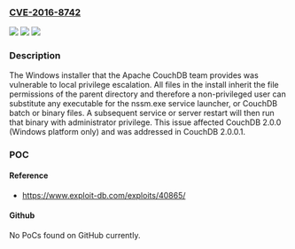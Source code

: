 ### [CVE-2016-8742](https://cve.mitre.org/cgi-bin/cvename.cgi?name=CVE-2016-8742)
![](https://img.shields.io/static/v1?label=Product&message=Apache%20CouchDB&color=blue)
![](https://img.shields.io/static/v1?label=Version&message=n%2Fa&color=blue)
![](https://img.shields.io/static/v1?label=Vulnerability&message=File%20permissions&color=brighgreen)

### Description

The Windows installer that the Apache CouchDB team provides was vulnerable to local privilege escalation. All files in the install inherit the file permissions of the parent directory and therefore a non-privileged user can substitute any executable for the nssm.exe service launcher, or CouchDB batch or binary files. A subsequent service or server restart will then run that binary with administrator privilege. This issue affected CouchDB 2.0.0 (Windows platform only) and was addressed in CouchDB 2.0.0.1.

### POC

#### Reference
- https://www.exploit-db.com/exploits/40865/

#### Github
No PoCs found on GitHub currently.

